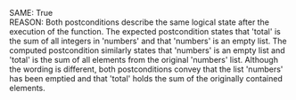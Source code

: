 SAME: True  
REASON: Both postconditions describe the same logical state after the execution of the function. The expected postcondition states that 'total' is the sum of all integers in 'numbers' and that 'numbers' is an empty list. The computed postcondition similarly states that 'numbers' is an empty list and 'total' is the sum of all elements from the original 'numbers' list. Although the wording is different, both postconditions convey that the list 'numbers' has been emptied and that 'total' holds the sum of the originally contained elements.